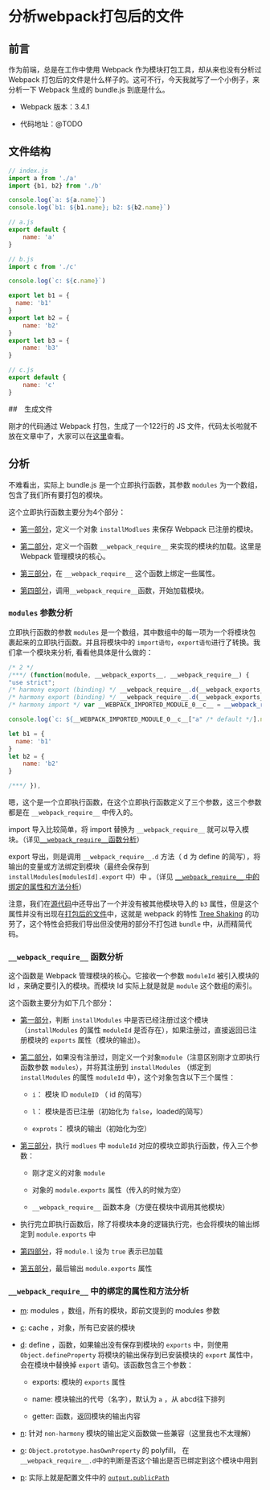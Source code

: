 # 分析webpack打包后的文件

## 前言

作为前端，总是在工作中使用 Webpack 作为模块打包工具，却从来也没有分析过 Webpack 打包后的文件是什么样子的。这可不行，今天我就写了一个小例子，来分析一下 Webpack 生成的 bundle.js 到底是什么。

- Webpack 版本：3.4.1

- 代码地址：@TODO

## 文件结构

```javascript
// index.js
import a from './a'
import {b1, b2} from './b'

console.log(`a: ${a.name}`)
console.log(`b1: ${b1.name}; b2: ${b2.name}`)
```

```javascript
// a.js
export default {
	name: 'a'
}
```

```javascript
// b.js
import c from './c'

console.log(`c: ${c.name}`)

export let b1 = {
  name: 'b1'
}
export let b2 = {
	name: 'b2'
}
export let b3 = {
	name: 'b3'
}
```

```javascript
// c.js
export default {
	name: 'c'
}
```

##　生成文件

刚才的代码通过 Webpack 打包，生成了一个122行的 JS 文件，代码太长啦就不放在文章中了，大家可以在[这里](@TODO)查看。

## 分析

不难看出，实际上 bundle.js 是一个立即执行函数，其参数 `modules` 为一个数组，包含了我们所有要打包的模块。

这个立即执行函数主要分为4个部分：

- [第一部分](@TODO)，定义一个对象 `installModlues` 来保存 Webpack 已注册的模块。

- [第二部分](@TODO)，定义一个函数 `__webpack_require__` 来实现的模块的加载。这里是 Webpack 管理模块的核心。

- [第三部分](@TODO)，在 `__webpack_require__` 这个函数上绑定一些属性。

- [第四部分](@TODO)，调用`__webpack_require__`函数，开始加载模块。

### `modules` 参数分析

立即执行函数的参数 `modules` 是一个数组，其中数组中的每一项为一个将模块包裹起来的立即执行函数。并且将模块中的 `import语句`，`export语句`进行了转换。我们拿一个模块来分析, 看看他具体是什么做的：

```javascript
/* 2 */
/***/ (function(module, __webpack_exports__, __webpack_require__) {
"use strict";
/* harmony export (binding) */ __webpack_require__.d(__webpack_exports__, "a", function() { return b1; });
/* harmony export (binding) */ __webpack_require__.d(__webpack_exports__, "b", function() { return b2; });
/* harmony import */ var __WEBPACK_IMPORTED_MODULE_0__c__ = __webpack_require__(3);

console.log(`c: ${__WEBPACK_IMPORTED_MODULE_0__c__["a" /* default */].name}`)

let b1 = {
  name: 'b1'
}
let b2 = {
	name: 'b2'
}

/***/ }),
```

嗯，这个是一个立即执行函数，在这个立即执行函数定义了三个参数，这三个参数都是在 `__webpack_require__` 中传入的。

import 导入比较简单，将 import 替换为 `__webpack_require__` 就可以导入模块。（详见[`__webpack_require__`函数分析](@TODO)）

export 导出，则是调用 `__webpack_require__.d` 方法（ d 为 define 的简写），将输出的变量或方法绑定到模块（最终会保存到 `installModules[modulesId].export` 中）中 。（详见 [`__webpack_require__` 中的绑定的属性和方法分析](@TODO)）

注意，我们在[源代码](@TODO)中还导出了一个并没有被其他模块导入的 `b3` 属性，但是这个属性并没有出现在[打包后的文件]()中，这就是 webpack 的特性 [Tree Shaking](https://webpack.js.org/guides/tree-shaking/) 的功劳了，这个特性会把我们导出但没使用的部分不打包进 `bundle` 中，从而精简代码。

### `__webpack_require__` 函数分析

这个函数是 Webpack 管理模块的核心。它接收一个参数 `moduleId` 被引入模块的 Id ，来确定要引入的模块。而模块 Id 实际上就是就是 `module` 这个数组的索引。

这个函数主要分为如下几个部分：

- [第一部分](@TODO)，判断 `installModules` 中是否已经注册过这个模块（`installModules` 的属性 `moduleId` 是否存在），如果注册过，直接返回已注册模块的 `exports` 属性（模块的输出）。

- [第二部分](@TODO)，如果没有注册过，则定义一个对象`module`（注意区别刚才立即执行函数参数 `modules`），并将其注册到 `installModules` （绑定到 `installModules` 的属性 `moduleId` 中），这个对象包含以下三个属性：

	- `i`： 模块 ID `moduleID` （ id 的简写）

	- `l`： 模块是否已注册（初始化为 `false`，loaded的简写）

	- `exprots`： 模块的输出（初始化为空）

- [第三部分](@TODO)，执行 `modlues` 中 `moduleId` 对应的模块立即执行函数，传入三个参数：

	- 刚才定义的对象 `module`

	- 对象的 `module.exports` 属性（传入的时候为空）

	- `__webpack_require__` 函数本身（方便在模块中调用其他模块）

- 执行完立即执行函数后，除了将模块本身的逻辑执行完，也会将模块的输出绑定到 `module.exports` 中

- [第四部分](@TODO)，将 `module.l` 设为 `true` 表示已加载

- [第五部分](@TODO)，最后输出 `module.exports` 属性

### `__webpack_require__` 中的绑定的属性和方法分析

- [m](@TODO): modules ，数组，所有的模块，即前文提到的 modules 参数

- [c](@TODO): cache ，对象，所有已安装的模块

- [d](@TODO): define ，函数，如果输出没有保存到模块的 `exports` 中，则使用 `Object.defineProperty` 将模块的输出保存到已安装模块的 `export` 属性中，会在模块中替换掉 `export` 语句。该函数包含三个参数：
	
	- exports: 模块的 `exports` 属性

	- name: 模块输出的代号（名字），默认为 `a` ，从 abcd往下排列

	- getter: 函数，返回模块的输出内容 

- [n](@TODO): 针对 `non-harmony` 模块的输出定义函数做一些兼容（这里我也不太理解）

- [o](@TODO): `Object.prototype.hasOwnProperty` 的 polyfill， 在 `__webpack_require__.d`中的判断是否这个输出是否已绑定到这个模块中用到

- [p](@TODO): 实际上就是配置文件中的 [`output.publicPath`](https://webpack.js.org/configuration/output/#output-publicpath)